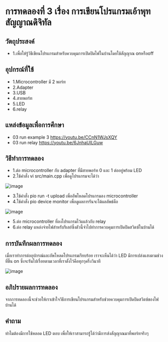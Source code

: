 # การทดลองที่ 3 เรื่อง การเขียนโปรแกรมเอ้าพุทสัญญาณดิจิทัล
## วัตถุประสงค์
* 1.เพื่อให้รู้วิธีเขียนโปรแกรมสำหรับควบคุมการเปิดปิดไฟในบ้านโดยใช้สัญญาณ onหรือoff
## อุปกรณ์ที่ใช้
* 1.Microcontroller มี 2 พอร์ท
* 2.Adapter
* 3.USB
* 4.สายพอร์ท
* 5.LED
* 6.relay
## แหล่งข้อมูลเพื่อการศึกษา
* 03 run example 3 https://youtu.be/CCnN1WJsXQY
* 03 run relay https://youtu.be/6JnhaUILGuw
## วิธีทำการทดลอง
* 1.ต่อ microcontroller กับ adapter ที่มีสายพอร์ท 0 และ 1 ต่ออยู่พร้อม LED 
* 2.ใช้คำสั่ง vi src/main.cpp เพื่อดูโปรแกรมจะได้ว่า

![image](https://user-images.githubusercontent.com/80880258/112257442-69eca980-8c97-11eb-8301-654f080b373e.png)

* 3.ใช้คำสั่ง pio run -t upload เพื่ออัพโหลดโปรแกรมลง microcontroller 
* 4.ใช้คำสั่ง pio device monitor เพื่อดูผลการรันจะได้ผลลัพธ์คือ

![image](https://user-images.githubusercontent.com/80880258/112257774-f008f000-8c97-11eb-9fd5-f312fb55c7c2.png)

* 5.ต่อ microcontroller ที่ลงโปรแกรมไว้แแล้วกับ relay
* 6.ต่อ relay แหล่งจ่ายไฟสำหรับรีเลย์ซึ่งตัวนี้จำไปทำการควบคุมการเปิดปิดสวิตซ์ในบ้านได้
## การบันทึกผลการทดลอง
เมื่อเราทำการต่ออุปกรณ์และอัพโหลดโปรแกรมเรียบร้อย เราจะเห็นได้ว่า LED มีการเปล่งแสงตามช่วงที่ขึ้น on ซึ่งจะรันไปเรื่อยตามเวลาที่เราตั้งไว้คือทุกๆครึ่งวินาที

![image](https://user-images.githubusercontent.com/80880258/112258719-8db0ef00-8c99-11eb-9ffb-d47dc483758c.png)

## อภิปรายผลการทดลอง
จากการทดลองนี้จะช่วยให้เราเข้าใจวิธีการเขียนโปรแกรมสำหรับช่วยควบคุมการเปิดปิดสวิตซ์ของไฟบ้านได้
## คำถาม
ทำไมต้องมีการใช้หลอด LED
ตอบ เพื่อให้เราสามารถรู้ได้ว่ามีการส่งสัญญาณมาที่พอร์ทจริงๆ
 
